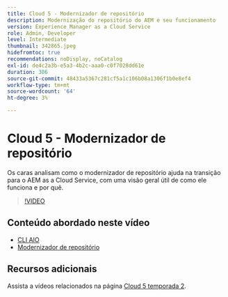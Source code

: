 ```yaml
---
title: Cloud 5 - Modernizador de repositório
description: Modernização do repositório do AEM e seu funcionamento
version: Experience Manager as a Cloud Service
role: Admin, Developer
level: Intermediate
thumbnail: 342865.jpeg
hidefromtoc: true
recommendations: noDisplay, noCatalog
exl-id: de4c2a3b-e5a3-4b2c-aaa0-c0f7028dd61e
duration: 306
source-git-commit: 48433a5367c281cf5a1c106b08a1306f1b0e8ef4
workflow-type: tm+mt
source-wordcount: '64'
ht-degree: 3%

---
```


# Cloud 5 - Modernizador de repositório

Os caras analisam como o modernizador de repositório ajuda na transição para o AEM as a Cloud Service, com uma visão geral útil de como ele funciona e por quê.

>[!VIDEO](https://video.tv.adobe.com/v/342865?quality=12&learn=on)

## Conteúdo abordado neste vídeo

+ [CLI AIO](https://github.com/adobe/aio-cli-plugin-aem-cloud-service-migration)
+ [Modernizador de repositório](https://github.com/adobe/aem-cloud-service-source-migration/tree/master/packages/repository-modernizer)

## Recursos adicionais

Assista a vídeos relacionados na página [Cloud 5 temporada 2](../cloud5-season-2.md).
